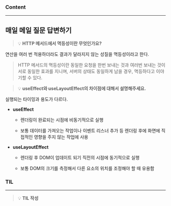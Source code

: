 
### Content

---

## 매일 메일 질문 답변하기

> 💡 ****HTTP 메서드에서 멱등성이란 무엇인가요?****

연산을 여러 번 적용하더라도 결과가 달라지지 않는 성질을 멱등성이라고 한다.

> HTTP 메서드의 멱등성이란 동일한 요청을 한번 보내는 것과 여러번 보내는 것이 서로 동일한 효과를 지니며, 서버의 상태도 동일하게 남을 경우, 멱등하다고 이야기할 수 있다.


> 💡 ****useEffect와 useLayoutEffect의 차이점에 대해서 설명해주세요.****

실행되는 타이밍과 용도가 다르다.

- **useEffect**
  - 렌더링이 완료되는 시점에 비동기적으로 실행

  - 보통 데이터를 가져오는 작업이나 이벤트 리스너 추가 등 렌더링 후에 화면에 직접적인 영향을 주지 않는 작업에 사용


- **useLayoutEffect**
  - 렌더링 후 DOM이 업데이트 되기 직전의 시점에 동기적으로 실행

  - 보통 DOM의 크기를 측정해서 다른 요소의 위치를 조정해야 할 때 유용함



### **TIL**

---


> 💡 **TIL 작성**

